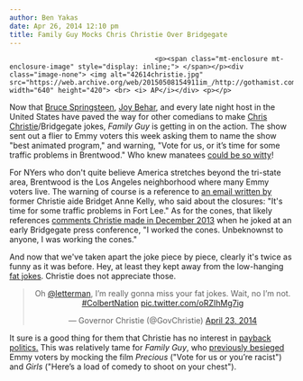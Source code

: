 ```yaml
---
author: Ben Yakas
date: Apr 26, 2014 12:10 pm
title: Family Guy Mocks Chris Christie Over Bridgegate
---
```


	
										<p><span class="mt-enclosure mt-enclosure-image" style="display: inline;"> </span></p><div class="image-none"> <img alt="42614christie.jpg" src="https://web.archive.org/web/20150508154911im_/http://gothamist.com/attachments/byakas/42614christie.jpg" width="640" height="420"> <br> <i> AP</i></div> <p></p>

<p>Now that <a href="https://web.archive.org/web/20150508154911/http://gothamist.com/2014/01/15/video_bruce_springsteen_jimmy_fallo.php">Bruce Springsteen</a>, <a href="https://web.archive.org/web/20150508154911/http://gothamist.com/2014/04/09/watch_chris_christie_get_very_uncom.php">Joy Behar</a>, and every late night host in the United States have paved the way for other comedians to make <a href="https://web.archive.org/web/20150508154911/http://gothamist.com/tags/chrischristie">Chris Christie</a>/Bridgegate jokes, <em>Family Guy</em> is getting in on the action. The show sent out a flier to Emmy voters this week asking them to name the show &quot;best animated program,&quot; and warning, &quot;Vote for us, or it&#x2019;s time for some traffic problems in Brentwood.&quot; Who knew manatees <a href="https://web.archive.org/web/20150508154911/http://www.southparkstudios.com/clips/103666/idea-balls">could be so witty</a>! </p>

<p>For NYers who don&apos;t quite believe America stretches beyond the tri-state area, Brentwood is the Los Angeles neighborhood where many Emmy voters live. The warning of course is a reference to <a href="https://web.archive.org/web/20150508154911/http://gothamist.com/2014/01/08/top_christie_aide_emailed_time_for.php">an email written by</a> former Christie aide Bridget Anne Kelly, who said about the closures: &quot;It&apos;s time for some traffic problems in Fort Lee.&quot; As for the cones, that likely references <a href="https://web.archive.org/web/20150508154911/http://www.nj.com/politics/index.ssf/2013/12/christie_on_fort_lee.html">comments Christie made in December 2013</a> when he joked at an early Bridgegate press conference, &quot;I worked the cones. Unbeknownst to anyone, I was working the cones.&quot;</p>

<p>And now that we&apos;ve taken apart the joke piece by piece, clearly it&apos;s twice as funny as it was before. Hey, at least they kept away from the low-hanging <a href="https://web.archive.org/web/20150508154911/http://gothamist.com/2014/04/25/lol_obesity.php">fat jokes</a>. Christie does not appreciate those.</p>

<center><blockquote class="twitter-tweet" lang="en"><p>Oh <a href="https://web.archive.org/web/20150508154911/https://twitter.com/Letterman">@letterman</a>, I&#x2019;m really gonna miss your fat jokes. Wait, no I&#x2019;m not. <a href="https://web.archive.org/web/20150508154911/https://twitter.com/search?q=%23ColbertNation&amp;src=hash">#ColbertNation</a> <a href="https://web.archive.org/web/20150508154911/http://t.co/oRZIhMg7ig">pic.twitter.com/oRZIhMg7ig</a></p>&#x2014; Governor Christie (@GovChristie) <a href="https://web.archive.org/web/20150508154911/https://twitter.com/GovChristie/statuses/458976663171133440">April 23, 2014</a></blockquote>
<script async src="//web.archive.org/web/20150508154911js_/http://platform.twitter.com/widgets.js" charset="utf-8"></script></center>

<p>It sure is a good thing for them that Christie has no interest in <a href="https://web.archive.org/web/20150508154911/http://gothamist.com/2014/01/08/chris_christie_i_had_no_idea_my_top.php">payback politics.</a> This was relatively tame for <em>Family Guy</em>, who <a href="https://web.archive.org/web/20150508154911/http://insidetv.ew.com/2014/04/24/family-guy-emmy-chris-christie/">previously besieged</a> Emmy voters by mocking the film <em>Precious</em> (&quot;Vote for us or you&#x2019;re racist&quot;) and <em>Girls</em> (&quot;Here&#x2019;s a load of comedy to shoot on your chest&quot;).</p>					
										
									
				